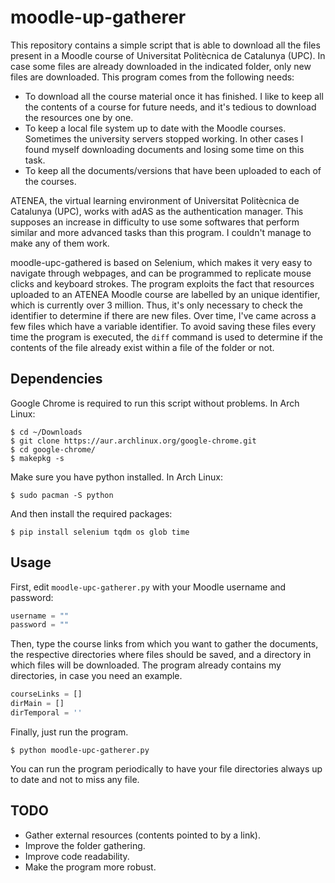 # moodle-up-gatherer

This repository contains a simple script that is able to download all the files present in a Moodle course of Universitat Politècnica de Catalunya (UPC). In case some files are already downloaded in the indicated folder, only new files are downloaded. This program comes from the following needs:
* To download all the course material once it has finished. I like to keep all the contents of a course for future needs, and it's tedious to download the resources one by one. 
* To keep a local file system up to date with the Moodle courses. Sometimes the university servers stopped working. In other cases I found myself downloading documents and losing some time on this task. 
* To keep all the documents/versions that have been uploaded to each of the courses.

ATENEA, the virtual learning environment of Universitat Politècnica de Catalunya (UPC), works with adAS as the authentication manager. This supposes an increase in difficulty to use some softwares that perform similar and more advanced tasks than this program. I couldn't manage to make any of them work.

moodle-upc-gathered is based on Selenium, which makes it very easy to navigate through webpages, and can be programmed to replicate mouse clicks and keyboard strokes. The program exploits the fact that resources uploaded to an ATENEA Moodle course are labelled by an unique identifier, which is currently over 3 million. Thus, it's only necessary to check the identifier to determine if there are new files. Over time, I've came across a few files which have a variable identifier. To avoid saving these files every time the program is executed, the `diff` command is used to determine if the contents of the file already exist within a file of the folder or not.



## Dependencies
Google Chrome is required to run this script without problems. In Arch Linux:
``` 
$ cd ~/Downloads
$ git clone https://aur.archlinux.org/google-chrome.git
$ cd google-chrome/
$ makepkg -s
``` 

Make sure you have python installed. In Arch Linux:
``` 
$ sudo pacman -S python
``` 

And then install the required packages:
``` 
$ pip install selenium tqdm os glob time
``` 


## Usage
First, edit `moodle-upc-gatherer.py` with your Moodle username and password:
```python
username = ""
password = ""
```

Then, type the course links from which you want to gather the documents, the respective directories where files should be saved, and a directory in which files will be downloaded. The program already contains my directories, in case you need an example.
```python
courseLinks = []
dirMain = []
dirTemporal = ''
```

Finally, just run the program.
``` 
$ python moodle-upc-gatherer.py
``` 

You can run the program periodically to have your file directories always up to date and not to miss any file.


## TODO
* Gather external resources (contents pointed to by a link). 
* Improve the folder gathering. 
* Improve code readability. 
* Make the program more robust. 
